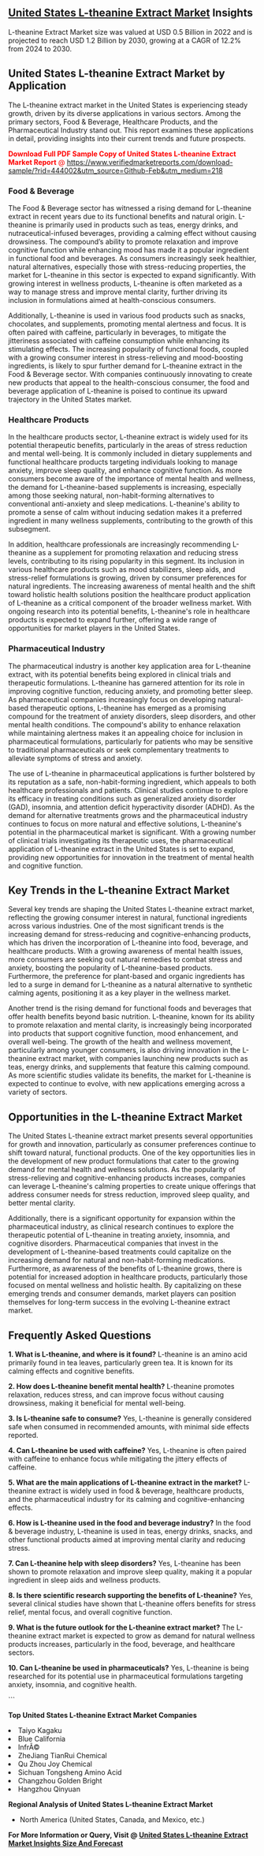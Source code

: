 <h2><a href="https://www.verifiedmarketreports.com/download-sample/?rid=444002&amp;utm_source=Github-Feb&amp;utm_medium=218" target="_blank">United States L-theanine Extract Market</a> Insights</h2><p>L-theanine Extract Market size was valued at USD 0.5 Billion in 2022 and is projected to reach USD 1.2 Billion by 2030, growing at a CAGR of 12.2% from 2024 to 2030.</p><p> <h2>United States L-theanine Extract Market by Application</h2> <p>The L-theanine extract market in the United States is experiencing steady growth, driven by its diverse applications in various sectors. Among the primary sectors, Food & Beverage, Healthcare Products, and the Pharmaceutical Industry stand out. This report examines these applications in detail, providing insights into their current trends and future prospects. <p><span class=""><span style="color: #ff0000;"><strong>Download Full PDF Sample Copy of United States L-theanine Extract Market Report</strong> @ </span><a href="https://www.verifiedmarketreports.com/download-sample/?rid=444002&amp;utm_source=Github-Feb&amp;utm_medium=218" target="_blank">https://www.verifiedmarketreports.com/download-sample/?rid=444002&amp;utm_source=Github-Feb&amp;utm_medium=218</a></span></p></p> <h3>Food & Beverage</h3> <p>The Food & Beverage sector has witnessed a rising demand for L-theanine extract in recent years due to its functional benefits and natural origin. L-theanine is primarily used in products such as teas, energy drinks, and nutraceutical-infused beverages, providing a calming effect without causing drowsiness. The compound’s ability to promote relaxation and improve cognitive function while enhancing mood has made it a popular ingredient in functional food and beverages. As consumers increasingly seek healthier, natural alternatives, especially those with stress-reducing properties, the market for L-theanine in this sector is expected to expand significantly. With growing interest in wellness products, L-theanine is often marketed as a way to manage stress and improve mental clarity, further driving its inclusion in formulations aimed at health-conscious consumers.</p> <p>Additionally, L-theanine is used in various food products such as snacks, chocolates, and supplements, promoting mental alertness and focus. It is often paired with caffeine, particularly in beverages, to mitigate the jitteriness associated with caffeine consumption while enhancing its stimulating effects. The increasing popularity of functional foods, coupled with a growing consumer interest in stress-relieving and mood-boosting ingredients, is likely to spur further demand for L-theanine extract in the Food & Beverage sector. With companies continuously innovating to create new products that appeal to the health-conscious consumer, the food and beverage application of L-theanine is poised to continue its upward trajectory in the United States market.</p> <h3>Healthcare Products</h3> <p>In the healthcare products sector, L-theanine extract is widely used for its potential therapeutic benefits, particularly in the areas of stress reduction and mental well-being. It is commonly included in dietary supplements and functional healthcare products targeting individuals looking to manage anxiety, improve sleep quality, and enhance cognitive function. As more consumers become aware of the importance of mental health and wellness, the demand for L-theanine-based supplements is increasing, especially among those seeking natural, non-habit-forming alternatives to conventional anti-anxiety and sleep medications. L-theanine's ability to promote a sense of calm without inducing sedation makes it a preferred ingredient in many wellness supplements, contributing to the growth of this subsegment.</p> <p>In addition, healthcare professionals are increasingly recommending L-theanine as a supplement for promoting relaxation and reducing stress levels, contributing to its rising popularity in this segment. Its inclusion in various healthcare products such as mood stabilizers, sleep aids, and stress-relief formulations is growing, driven by consumer preferences for natural ingredients. The increasing awareness of mental health and the shift toward holistic health solutions position the healthcare product application of L-theanine as a critical component of the broader wellness market. With ongoing research into its potential benefits, L-theanine's role in healthcare products is expected to expand further, offering a wide range of opportunities for market players in the United States.</p> <h3>Pharmaceutical Industry</h3> <p>The pharmaceutical industry is another key application area for L-theanine extract, with its potential benefits being explored in clinical trials and therapeutic formulations. L-theanine has garnered attention for its role in improving cognitive function, reducing anxiety, and promoting better sleep. As pharmaceutical companies increasingly focus on developing natural-based therapeutic options, L-theanine has emerged as a promising compound for the treatment of anxiety disorders, sleep disorders, and other mental health conditions. The compound's ability to enhance relaxation while maintaining alertness makes it an appealing choice for inclusion in pharmaceutical formulations, particularly for patients who may be sensitive to traditional pharmaceuticals or seek complementary treatments to alleviate symptoms of stress and anxiety.</p> <p>The use of L-theanine in pharmaceutical applications is further bolstered by its reputation as a safe, non-habit-forming ingredient, which appeals to both healthcare professionals and patients. Clinical studies continue to explore its efficacy in treating conditions such as generalized anxiety disorder (GAD), insomnia, and attention deficit hyperactivity disorder (ADHD). As the demand for alternative treatments grows and the pharmaceutical industry continues to focus on more natural and effective solutions, L-theanine's potential in the pharmaceutical market is significant. With a growing number of clinical trials investigating its therapeutic uses, the pharmaceutical application of L-theanine extract in the United States is set to expand, providing new opportunities for innovation in the treatment of mental health and cognitive function.</p> <h2>Key Trends in the L-theanine Extract Market</h2> <p>Several key trends are shaping the United States L-theanine extract market, reflecting the growing consumer interest in natural, functional ingredients across various industries. One of the most significant trends is the increasing demand for stress-reducing and cognitive-enhancing products, which has driven the incorporation of L-theanine into food, beverage, and healthcare products. With a growing awareness of mental health issues, more consumers are seeking out natural remedies to combat stress and anxiety, boosting the popularity of L-theanine-based products. Furthermore, the preference for plant-based and organic ingredients has led to a surge in demand for L-theanine as a natural alternative to synthetic calming agents, positioning it as a key player in the wellness market.</p> <p>Another trend is the rising demand for functional foods and beverages that offer health benefits beyond basic nutrition. L-theanine, known for its ability to promote relaxation and mental clarity, is increasingly being incorporated into products that support cognitive function, mood enhancement, and overall well-being. The growth of the health and wellness movement, particularly among younger consumers, is also driving innovation in the L-theanine extract market, with companies launching new products such as teas, energy drinks, and supplements that feature this calming compound. As more scientific studies validate its benefits, the market for L-theanine is expected to continue to evolve, with new applications emerging across a variety of sectors.</p> <h2>Opportunities in the L-theanine Extract Market</h2> <p>The United States L-theanine extract market presents several opportunities for growth and innovation, particularly as consumer preferences continue to shift toward natural, functional products. One of the key opportunities lies in the development of new product formulations that cater to the growing demand for mental health and wellness solutions. As the popularity of stress-relieving and cognitive-enhancing products increases, companies can leverage L-theanine's calming properties to create unique offerings that address consumer needs for stress reduction, improved sleep quality, and better mental clarity.</p> <p>Additionally, there is a significant opportunity for expansion within the pharmaceutical industry, as clinical research continues to explore the therapeutic potential of L-theanine in treating anxiety, insomnia, and cognitive disorders. Pharmaceutical companies that invest in the development of L-theanine-based treatments could capitalize on the increasing demand for natural and non-habit-forming medications. Furthermore, as awareness of the benefits of L-theanine grows, there is potential for increased adoption in healthcare products, particularly those focused on mental wellness and holistic health. By capitalizing on these emerging trends and consumer demands, market players can position themselves for long-term success in the evolving L-theanine extract market.</p> <h2>Frequently Asked Questions</h2> <p><strong>1. What is L-theanine, and where is it found?</strong> L-theanine is an amino acid primarily found in tea leaves, particularly green tea. It is known for its calming effects and cognitive benefits.</p> <p><strong>2. How does L-theanine benefit mental health?</strong> L-theanine promotes relaxation, reduces stress, and can improve focus without causing drowsiness, making it beneficial for mental well-being.</p> <p><strong>3. Is L-theanine safe to consume?</strong> Yes, L-theanine is generally considered safe when consumed in recommended amounts, with minimal side effects reported.</p> <p><strong>4. Can L-theanine be used with caffeine?</strong> Yes, L-theanine is often paired with caffeine to enhance focus while mitigating the jittery effects of caffeine.</p> <p><strong>5. What are the main applications of L-theanine extract in the market?</strong> L-theanine extract is widely used in food & beverage, healthcare products, and the pharmaceutical industry for its calming and cognitive-enhancing effects.</p> <p><strong>6. How is L-theanine used in the food and beverage industry?</strong> In the food & beverage industry, L-theanine is used in teas, energy drinks, snacks, and other functional products aimed at improving mental clarity and reducing stress.</p> <p><strong>7. Can L-theanine help with sleep disorders?</strong> Yes, L-theanine has been shown to promote relaxation and improve sleep quality, making it a popular ingredient in sleep aids and wellness products.</p> <p><strong>8. Is there scientific research supporting the benefits of L-theanine?</strong> Yes, several clinical studies have shown that L-theanine offers benefits for stress relief, mental focus, and overall cognitive function.</p> <p><strong>9. What is the future outlook for the L-theanine extract market?</strong> The L-theanine extract market is expected to grow as demand for natural wellness products increases, particularly in the food, beverage, and healthcare sectors.</p> <p><strong>10. Can L-theanine be used in pharmaceuticals?</strong> Yes, L-theanine is being researched for its potential use in pharmaceutical formulations targeting anxiety, insomnia, and cognitive health.</p> ```</p><p><strong>Top United States L-theanine Extract Market Companies</strong></p><div data-test-id=""><p><li>Taiyo Kagaku</li><li> Blue California</li><li> InfrÃ©</li><li> ZheJiang TianRui Chemical</li><li> Qu Zhou Joy Chemical</li><li> Sichuan Tongsheng Amino Acid</li><li> Changzhou Golden Bright</li><li> Hangzhou Qinyuan</li></p><div><strong>Regional Analysis of&nbsp;United States L-theanine Extract Market</strong></div><ul><li dir="ltr"><p dir="ltr">North America&nbsp;(United States, Canada, and Mexico, etc.)</p></li></ul><p><strong>For More Information or Query, Visit @&nbsp;</strong><strong><a href="https://www.verifiedmarketreports.com/product/l-theanine-extract-market/?utm_source=Github-Feb&amp;utm_medium=218" target="_blank">United States L-theanine Extract Market Insights Size And Forecast</a></strong></p></div>
